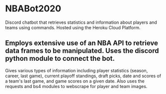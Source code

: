# NBABot2020
Discord chatbot that retrieves statistics and information about players and teams using commands. Hosted using the Heroku Cloud Platform.

Employs extensive use of an NBA API to retrieve data frames to be manipulated. Uses the discord python module to connect the bot.
-----------------------------------------------------------------------------------------------------------------
Gives various types of information including player statistics (season, career, last game), current playoff standings, draft picks, date and scores of a team's last game, and game scores on a given date.
Also uses the requests and bs4 modules to webscrape for player and team images.
